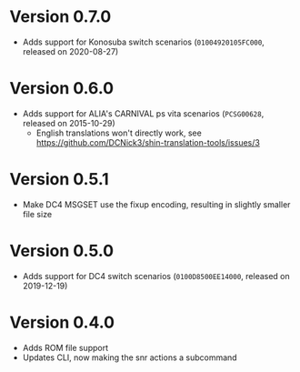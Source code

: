 # Version 0.7.0

- Adds support for Konosuba switch scenarios (`01004920105FC000`, released on 2020-08-27)

# Version 0.6.0

- Adds support for ALIA's CARNIVAL ps vita scenarios (`PCSG00628`, released on 2015-10-29)
    - English translations won't directly work, see https://github.com/DCNick3/shin-translation-tools/issues/3

# Version 0.5.1

- Make DC4 MSGSET use the fixup encoding, resulting in slightly smaller file size

# Version 0.5.0

- Adds support for DC4 switch scenarios (`0100D8500EE14000`, released on 2019-12-19)

# Version 0.4.0

- Adds ROM file support
- Updates CLI, now making the snr actions a subcommand

